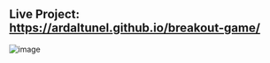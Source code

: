 ## Live Project: https://ardaltunel.github.io/breakout-game/

![image](https://github.com/ardaltunel/breakout-game/assets/35379428/805e242d-e5c2-4364-85c1-a5c186dd2431)
